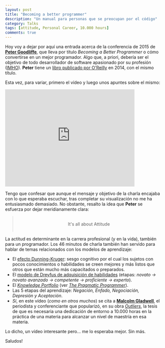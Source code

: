 ```yaml
---
layout: post
title: "Becoming a better programmer"
description: "Un manual para personas que se preocupan por el código"
category: Talks
tags: [attitude, Personal Career, 10.000 hours]
comments: true
---
```


Hoy voy a dejar por aquí una entrada acerca de la conferencia de 2015 de [**Peter Goodliffe**](http://www.goodliffe.net/), que lleva por título *Becoming a Better Programmer* o cómo convertirse en un mejor programador. Algo que, a priori, debería ser el objetivo de todo desarrollador de software apasionado por su profesión ([IMHO](https://es.wiktionary.org/wiki/IMHO)). **Peter** tiene un [libro publicado por O'Reilly](https://www.amazon.es/Becoming-Better-Programmer-Handbook-People/dp/1491905530/) en 2014, con el mismo título. 

Esta vez, para variar, primero el vídeo y luego unos apuntes sobre el mismo:

<iframe width="420" height="315" src="https://www.youtube.com/embed/85fXs6cQETQ" frameborder="0" allowfullscreen>&nbsp;</iframe>
<p></p>

Tengo que confesar que aunque el mensaje y objetivo de la charla encajaba con lo que esperaba escuchar, tras completar su visualización no me ha entusiasmado demasiado. No obstante, resalto la idea que **Peter** se esfuerza por dejar meridianamente clara: 

<center>
<blockquote>
<br />
It's all about Attitude
<br /><br />
</blockquote>
</center>

La actitud es determinante en la carrera profesional (y en la vida), también para un programador. Los 46 minutos de charla también han servido para hablar de temas relacionados con los modelos de aprendizaje:

* El [efecto Dunning-Kruger](https://es.wikipedia.org/wiki/Efecto_Dunning-Kruger): sesgo cognitivo por el cual los sujetos con pocos conocimientos o habilidades se creen mejores y más listos que otros que están mucho más capacitados o preparados.
* El [modelo de Dreyfus de adquisición de habilidades](https://en.wikipedia.org/wiki/Dreyfus_model_of_skill_acquisition) (etapas: _novato -> novato avanzado -> competente -> proficiente -> experto_).
* El [_Knowledge Portfolio_](http://flylib.com/books/en/1.315.1.18/1/) (ver [_The Pragmatic Programmer_](https://pragprog.com/book/tpp/the-pragmatic-programmer)).
* Las 5 etapas del aprendizaje: _Negación, Enfado, Negociación, Depresión y Aceptación_.
* *Sí*, en este vídeo (*como en otros muchos*) se cita a [**Malcolm Gladwell**](http://gladwell.com/), el periodista y conferenciante que popularizó, en su obra [_Outliers_](https://en.wikipedia.org/wiki/Outliers_(book)), la tesis de que es necesaria una dedicación de entorno a 10.000 horas en la práctica de una materia para alcanzar un nivel de maestría en esa materia.

Lo dicho, un vídeo interesante pero... me lo esperaba mejor. Sin más.

Saludos!